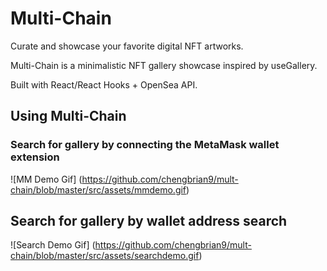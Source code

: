 <h1><b>Multi-Chain</b></h1> 

Curate and showcase your favorite digital NFT artworks. 

Multi-Chain is a minimalistic NFT gallery showcase inspired by useGallery. 

Built with React/React Hooks + OpenSea API. 

## Using Multi-Chain 
### Search for gallery by connecting the MetaMask wallet extension
![MM Demo Gif] (https://github.com/chengbrian9/mult-chain/blob/master/src/assets/mmdemo.gif)

## Search for gallery by wallet address search
![Search Demo Gif] (https://github.com/chengbrian9/mult-chain/blob/master/src/assets/searchdemo.gif)


